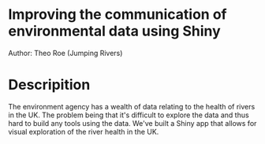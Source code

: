 # Improving the communication of environmental data using Shiny

Author: Theo Roe (Jumping Rivers)

# Descripition

The environment agency has a wealth of data relating to the health of rivers in the UK. The problem being that it's difficult to explore the data and thus hard to build any tools using the data. We've built a Shiny app that allows for visual exploration of the river health in the UK. 

